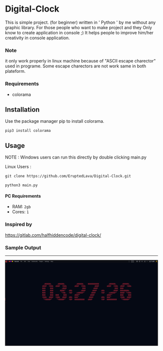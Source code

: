 
# Digital-Clock

This is simple project. (for beginner)
written in ' Python ' by me without any graphic library.
For those people who want to make project and they Only know to create application in console ;)
It helps people to improve him/her creativity in console application.

### Note
it only work properly in linux machine because of "ASCII escape charector" used in programe. Some escape charectors are not work same in both plateform.

### Requirements 
- colorama

## Installation 
Use the package manager pip to install colorama.
```
pip3 install colorama
```

## Usage
NOTE : Windows users can run this directly by double clicking main.py

Linux Users :
```
git clone https://github.com/EruptedLava/Digital-Clock.git
```

```
python3 main.py
```

 #### PC Requirements
- RAM: `2gb`
- Cores: `1`

### Inspired by

https://gitlab.com/halfhiddencode/digital-clock/

### Sample Output
-------------
![](sample_output.png)

